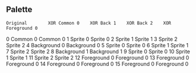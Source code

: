 Palette
-------

    Original        XOR Common 0    XOR Back 1    XOR Back 2    XOR Foreground 0
0   Common 0        Common 0
1   Sprite 0        Sprite 0
2   Sprite 1        Sprite 1
3   Sprite 2        Sprite 2
4   Background 0                    Background 0
5   Sprite 0                        Sprite 0
6   Sprite 1                        Sprite 1
7   Sprite 2                        Sprite 2
8   Background 1                                  Background 1
9   Sprite 0                                      Sprite 0
10  Sprite 1                                      Sprite 1
11  Sprite 2                                      Sprite 2
12  Foreground 0                                                Foreground 0
13  Foreground 0                                                Foreground 0
14  Foreground 0                                                Foreground 0
15  Foreground 0                                                Foreground 0
